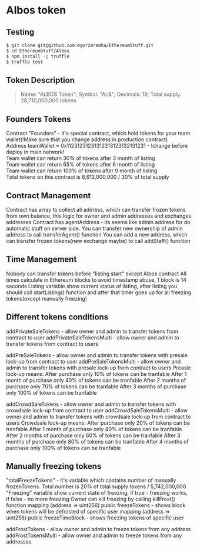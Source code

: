 # Albos token

## Testing

```sh
$ git clone git@github.com:egorzaremba/EthereumStuff.git
$ cd EthereumStuff/Albos
$ npm install -g truffle
$ truffle test
```

## Token Description

> Name: "ALBOS Token";
> Symbol: "ALB";
> Decimals: 18;
> Total supply: 28,710,000,000 tokens


## Founders Tokens

Contract "Founders" - it's special contract, which hold tokens for your team wallet(!Make sure that you change address in production contract)  
Address teamWallet = 0x11231231231312313123132131231 - !change before deploy in main network!  
Team wallet can return 30% of tokens after 3 month of listing  
Team wallet can return 65% of tokens after 6 month of listing  
Team wallet can return 100% of tokens after 9 month of listing  
Total tokens on this contract is 8,613,000,000 / 30% of total supply  


## Contract Management

Contract has array to collect all address, which can transfer frozen tokens from own balance, this logic for owner and admin addresses and exchanges addresses
Contract has agentAddress - its seems like admin address for do automatic stuff on server side. You can transfer new ownership of admin address to call transferAgent() function
You can add a new address, which can transfer frozen tokens(new exchange maybe) to call addStaff() function


## Time Management

Nobody can transfer tokens before "listing start" except Albos contract
All times calculate in Ethereum blocks to avoid timestamp abuse, 1 block is 14 seconds
Listing variable show current status of listing, after listing you should call startListing() function and after that timer goes up for all freezing tokens(except manually freezing)


## Different tokens conditions

addPrivateSaleTokens - allow owner and admin to transfer tokens from contract to user
addPrivateSaleTokensMulti - allow owner and admin to transfer tokens from contract to users

addPreSaleTokens - allow owner and admin to transfer tokens with presale lock-up from contract to user
addPreSaleTokensMulti - allow owner and admin to transfer tokens with presale lock-up from contract to users
Preasle lock-up means:
After purchase only 10% of tokens can be tranfable
After 1 month of purchase only 40% of tokens can be tranfable
After 2 months of purchase only 70% of tokens can be tranfable
After 3 months of purchase only 100% of tokens can be tranfable

addCrowdSaleTokens - allow owner and admin to transfer tokens with crowdsale lock-up from contract to user
addCrowdSaleTokensMulti - allow owner and admin to transfer tokens with crowdsale lock-up from contract to users
Crowdsale lock-up means:
After purchase only 20% of tokens can be tranfable
After 1 month of purchase only 40% of tokens can be tranfable
After 2 months of purchase only 60% of tokens can be tranfable
After 3 months of purchase only 80% of tokens can be tranfable
After 4 months of purchase only 100% of tokens can be tranfable


## Manually freezing tokens

"totalFreezeTokens" - it's variable which contains number of manually frozenTokens. Total number is 20% of total supply tokens / 5,742,000,000 
"Freezing" variable show current state of freezing, if true - freezing works, if false - no more freezing
Owner can kill freezing by calling killFrost() function
mapping (address => uint256) public freezeTokens - shows block when tokens will be defrosted of specific user
mapping (address => uint256) public freezeTimeBlock - shows freezing tokens of specific user

addFrostTokens - allow owner and admin to freeze tokens from any address
addFrostTokensMulti - allow owner and admin to freeze tokens from any addresses

